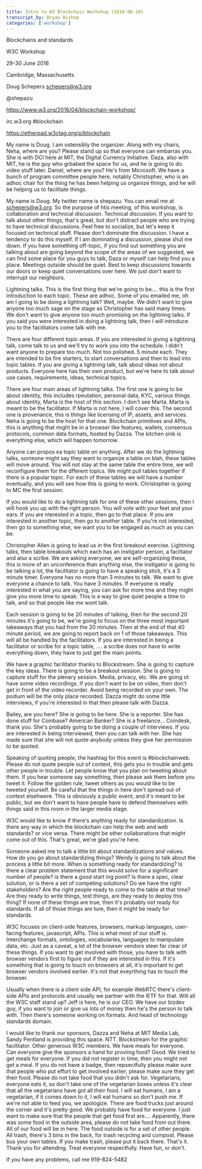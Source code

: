 ```yaml
---
title: Intro to W3 Blockchain Workshop (2016-06-29)
transcript_by: Bryan Bishop
categories: ['workshop']
---
```


Blockchains and standards

W3C Workshop

29-30 June 2016

Cambridge, Massachusetts

Doug Schepers <schepers@w3.org>

@shepazu

<https://www.w3.org/2016/04/blockchain-workshop/>

irc.w3.org #blockchain

<https://etherpad.w3ctag.org/p/blockchain>


My name is Doug. I am ostensibly the organizer. Along with my chairs, Neha, where are you? Please stand up so that everyone can embarras you. She is with DCI here at MIT, the Digital Currency Initiative. Daza, also with MIT, he is the guy who grbabed the space for us, and he is going to do video stuff later. Daniel, where are you? He's from Microsoft. We have a bunch of program committee people here, notably Christopher, who is an adhoc chair for the thing he has been helping us organize things, and he will be helping us to facilitate things.

My name is Doug. My twitter name is shepazu. You can email me at schepers@w3.org. So the purpose of htis meeting, of this workshop, is collaboration and technical discussion. Technical discussion. If you want to talk about other things, that's great, but don't distract people who are trying to have technical discussions. Feel free to socialize, but let's keep it focused on technical stuff. Please don't dominate the discussion. I have a tendency to do this myself. If I am dominating a discussion, please shut me down. If you have something off-topic, if you find out something you are talking about are going beyond the scope of the areas of we suggested, we can find some place for you guys to talk, Daza or myself can help find you a place. Meetings outside should be quiet. Best to keep discussions towards our doors or keep quiet conversations over here. We just don't want to interrupt our neighbors.

Lightning talks. This is the first thing that we're going to be.... this is the first introduction to each topic. These are adhoc. Some of you emailed me, oh am I going to be doing a lightning talk? Well, maybe. We didn't want to give anyone too much sage on the stage as Christopher has said many times. We don't want to give anyone too much promising on the lightning talks. If you said you were interested in doing a lightning talk, then I will introduce you to the facilitators come talk with me.

There are four different topic areas. If you are interested in giving a lightning talk, come talk to us and we'll try to work you into the schedule. I didn't want anyone to prepare too much. Not too polished. 5 minute each. They are intended to be fire starters, to start conversations and then to lead into topic tables. If you are giving a lightning talk, talk about ideas not about products. Everyone here has their own product, but we're here to talk about use cases, requirements, ideas, technical topics.

There are four main areas of lightning talks. The first one is going to be about identity, this includes rpeutation, personal data, KYC, various things about identity, Marta is the host of this section. I don't see Marta. Marta is meant to be the facilitator. If Marta is not here, I will cover this. The second one is provenance, this is things like licensing of IP, assets, and services. Neha is going to be the host for that one. Blockchain primitives and APIs, this is anything that might be in a browser like features, wallets, consensus protocols, common data formats, hosted by Dazza. The kitchen sink is everything else, which will happen tomorrow.

Anyone can propos ea topic table on anything. After we do the lightning talks, someone might say they want to organize a table on blah, these tables will move around. You will not stay at the same table the entire time, we will reconfigure them for the dfferent topics. We might pull tables together if there is a popular topic. For each of these tables we will have a number eventually, and you will see how this is going to work. Christopher is going to MC the first session.

If you would like to do a lightning talk for one of these other sessions, then I will hook you up with the right person. You will vote with your feet and your ears. If you are nterested in a topic, then go to that place. If you are interested in another topic, then go to another table. If you're not interested, then go to something else, we want you to be engaged as much as you can be.

Christopher Allen is going to lead us in the first breakout exercise. Lightning talks, then table breakouts which each has an instigator person, a faclitator and also a scribe. We are asking everyone, we are self-organizing these, this is more of an unconference than anything else, the instigator is going to be talking a lot, the facilitator is going to have a speaking stick, it's a 3 minute timer. Everyone has no more than 3 minutes to talk. We want to give everyone a chance to talk. You have 3 minutes. If everyone is really interested in what you are saying, you can ask for more tme and they might give you more time to speak. This is a way to give quiet people a time to talk, and so that people like me wont talk.

Each session is going to be 20 minutes of talking, then for the second 20 minutes it's going to be, we're going to focus on the three most important takeaways that you had from the 20 minutes. Then at the end of that 40 minute period, we are going to report back on 1 of those takeaways. This will all be handled by the facilitators. If you are interested in being a facilitator or scribe for a topic table, .... a scribe does not have to write everything down, they have to just get the main points.

We have a graphic facilitator thanks to Blockstream. She is going to capture the key ideas. There is going to be a breakout session. She is going to capture stuff for the plenary session. Media, privacy, etc. We are going ot have some video recordings. If you don't want to be on video, then don't get in front of the video recorder. Avoid being recorded on your own. The podium will be the only place recorded. Dazza might do some lttle interviews, if you're interested in that then please talk with Dazza.

Bailey, are you here? She is going to be here. She is a reporter. She has done stuff for Coinbase? American Banker? She is a freelance... Coindesk, thank you. She's probably going to be doing a couple of interviews. If you are interested in being interviewed, then you can talk with her. She has made sure that she will not quote anybody unless they give her permission to be quoted.

Speaking of quoting people, the hashtag for this event is #blockchainweb. Please do not quote people out of context, this gets you in trouble and gets other people in trouble. Let people know that you plan on tweeting about them. If you hear someone say something, then please ask them before you tweet it. Follow the golden rule, tweet others as you would like to be tweeted yourself. Be careful that the things in here don't spread out of context elsehwere. This is obviously a public event, and it's meant to be public, but we don't want to have people have to defend themselves with things said in this room in the larger media stage.

W3C would like to know if there's anything ready for standardization. Is there any way in which the blockchain can help the web and web standards? or vice versa. There might be other collaborations that might come out of this. That's great, we're glad you're here.

Someone asked me to talk a little bit about standardizations and values. How do you go about standardizing things? Wendy is going to talk about the process a little bit more. When is something ready for standardizing? Is there a clear problem statement that this would solve for a significant number of people? is there a good start ing point? Is there a spec, clear solution, or is there a set of competing solutions? Do we have the right stakeholders? Are the right people ready to come to the table at that time? Are they ready to write things, test things, are they ready to deploy this thing? If none of these things are true, then it's probably not ready for standards. If all of those things are ture, then it might be ready for standards.

W3C focuses on client-side features, browsers, markup languages, user-facing features, javascript, APIs. This is what most of our stuff is. Interchange formats, ontologies, vocabularies, languages to manipulate data, etc. Just as a caveat, a lot of the browser vendors steer far clear of these things. If you want to get involved with those, you have to talk with browser vendors first to figure out if they are interested in this. If it's something that is going to touch on browsers at all, it's important to get browser vendors involved earlier. It's not that eveyrthing has to touch the browser.

Usually when there is a client side API, for example WebRTC there's client-side APIs and protocols and usually we partner with the IETF for that. Will all the W3C staff stand up? Jeff is here, he is our CEO. We have our bizdev guy, if you want to join or give us lots of money then he's the person to talk with. Then there's someone working on formats. And head of technology standards domain.

I would like to thank our sponsors, Dazza and Neha at MIT Media Lab, Sandy Pentland is providing this space. NTT. Blockstream for the graphic facilitator. Other generous W3C members. We have meals for everyone. Can everyone give the sponsors a hand for proviing food? Good. We tried to get meals for everyone. If you did not register in time, then you might not get a meal. If you do not have a badge, then repsectfully please make sure that people who put effort to get involved earlier, please make sure they get their food. Please do not take food that you didn't ask for. Vegetarians, everyone eats it, so don't take one of the vegetarian boxes unless it's clear that all the vegetarians have got all their food. I will eat humans, I am a vegetarian, if it comes down to it, I will eat humans so don't push me. If we're not able to feed you, we apologize. There are food trucks just around the corner and it's pretty good. We probably have food for everyone. I just want to make sure that the people that get food first are.... Apparently, there was some food in the outside area, please do not take food from out there. All of our food will be in here. The food outside is for a set of other people. All trash, there's 3 bins in the back, for trash recycling and compost. Please bus your own tables. If you make trash, please put it back there. That's it. Thank you for attending. Treat everyone respectfully. Have fun, or don't.

If you have any problems, call me 919-824-5482
